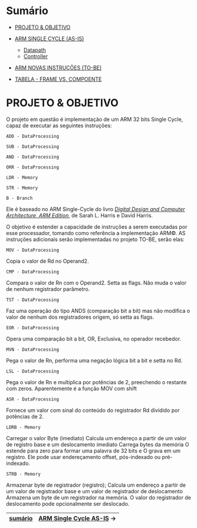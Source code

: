 
# Sumário

- [PROJETO & OBJETIVO](https://github.com/Batchuka/Projeto-ARM-Single-Cycle-IFES/blob/main/README.md#projeto)

- [ARM SINGLE CYCLE (AS-IS)](https://github.com/Batchuka/Projeto-ARM-Single-Cycle-IFES/blob/main/Documenta%C3%A7%C3%A3o/2%20%E2%80%94%20ARM%20SINGLE%20CYCLE%20AS-IS/2%20%E2%80%94%20ARM%20SINGLE%20CYCLE%20AS-IS.md#arm-single-cycle-as-is)
  - [Datapath](https://github.com/Batchuka/Projeto-ARM-Single-Cycle-IFES/blob/main/Documenta%C3%A7%C3%A3o/2%20%E2%80%94%20ARM%20SINGLE%20CYCLE%20AS-IS/Datapath.md#datapath)
  - [Controller](https://github.com/Batchuka/Projeto-ARM-Single-Cycle-IFES/blob/main/Documenta%C3%A7%C3%A3o/2%20%E2%80%94%20ARM%20SINGLE%20CYCLE%20AS-IS/Controller.md#controler)

- [ARM NOVAS INSTRUÇÕES (TO-BE)](https://github.com/Batchuka/Projeto-ARM-Single-Cycle-IFES/blob/main/Documenta%C3%A7%C3%A3o/3%20%E2%80%94%20AS%20NOVAS%20INSTRU%C3%87%C3%95ES%20TO-BE/3%20%E2%80%94%20AS%20NOVAS%20INSTRU%C3%87%C3%95ES%20TO-BE.md#arm-novas-instru%C3%A7%C3%B5es-to-be)

- [TABELA - FRAME VS. COMPOENTE](https://github.com/Batchuka/Projeto-ARM-Single-Cycle-IFES/blob/main/Documenta%C3%A7%C3%A3o/B%20%E2%80%94%20TABELA%20-%20FRAME%20VS.%20COMPOENTE.md#b--tabela---frame-vs-componente)

# PROJETO & OBJETIVO

O projeto em questão é implementação de um ARM 32 bits Single Cycle, capaz de executar as seguintes instruções:

	ADD - DataProcessing
	
	SUB - DataProcessing
	
	AND - DataProcessing
	
	ORR - DataProcessing
	
	LDR - Memory 
  
	STR - Memory 
  
	B - Branch 
  

Ele é baseado no ARM Single-Cycle do livro [*Digital Design and Computer Architecture, ARM Edition*](https://www.amazon.com.br/Digital-Design-Computer-Architecture-English-ebook/dp/B00XHN8RI4/ref=sr_1_3?__mk_pt_BR=%C3%85M%C3%85%C5%BD%C3%95%C3%91&crid=2O6BFDVAZ5RH&keywords=harris+assembly+arm&qid=1672873390&sprefix=harris+assembly+ar%2Caps%2C230&sr=8-3), de Sarah L. Harris e David Harris.

O objetivo é estender a capacidade de instruções a serem executadas por esse processador, tomando como referência a implementação ARM©. AS instruções adicionais serão implementadas no projeto TO-BE, serão elas:

	MOV - DataProcessing
		
Copia o valor de Rd no Operand2.
	
	CMP - DataProcessing
		
Compara o valor de Rn com o Operand2. Setta as flags. Não muda o valor de nenhum registrador parâmetro.
	
	TST - DataProcessing
		
Faz uma operação do tipo ANDS  (comparação bit a bit) mas não modifica o valor de nenhum dos registradores origem, só setta as flags.
	
	EOR - DataProcessing
		
Opera uma comparação bit a bit, OR, Exclusiva, no operador recebedor.
	
	MVN - DataProcessing
		
Pega o valor de Rn, performa uma negação lógica bit a bit e setta no Rd.
	
	LSL - DataProcessing
		
Pega o valor de Rn e multiplica por potências de 2, preechendo o restante com zeros. Aparentemente é a função MOV com shift
	
	ASR - DataProcessing
		
Fornece um valor com sinal do conteúdo do registrador Rd dividido por potências de 2.
	
	LDRB - Memory 
		
Carregar o valor Byte (imediato) 
Calcula um endereço a partir de um valor de registro base e um deslocamento imediato
Carrega bytes da memória
O estende para zero para formar uma palavra de 32 bits e
O grava em um registro. 
Ele pode usar endereçamento offset, pós-indexado ou pré-indexado. 
	
	STRB - Memory

Armazenar byte de registrador (registro);
Calcula um endereço a partir de um valor de registrador base e um valor de registrador de deslocamento 
Armazena um byte de um registrador na memória. 
O valor do registrador de deslocamento pode opcionalmente ser deslocado.


| [sumário](https://github.com/Batchuka/Projeto-ARM-Single-Cycle-IFES#sum%C3%A1rio) | [ARM Single Cycle AS-IS](https://github.com/Batchuka/Projeto-ARM-Single-Cycle-IFES/blob/main/Documenta%C3%A7%C3%A3o/2%20%E2%80%94%20ARM%20SINGLE%20CYCLE%20AS-IS/2%20%E2%80%94%20ARM%20SINGLE%20CYCLE%20AS-IS.md#arm-single-cycle-as-is) $\rightarrow$ |
|-|-|
